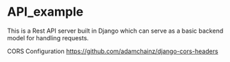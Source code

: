 # API_example

This is a Rest API server built in Django which can serve as a basic backend model for handling requests.

CORS Configuration https://github.com/adamchainz/django-cors-headers